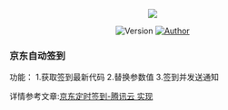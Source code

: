 <p align="center">
    <img src="https://cdn.jsdelivr.net/gh/ruicky/ruicky.github.io/2020/06/05/jd_sign_bot/0.png">
</p>

<p align="center">
    <img alt="Version" src="https://img.shields.io/badge/release-0.0.1-blue"/>
    <a href="https://github.com/ruicky">
        <img alt="Author" src="https://img.shields.io/badge/author-fulade-blueviolet"/>
    </a>
</p>

### 京东自动签到
功能：
1.获取签到最新代码
2.替换参数值 
3.签到并发送通知

详情参考文章:[京东定时签到-腾讯云 实现](https://ruicky.me/2020/06/05/jd-sign/)




